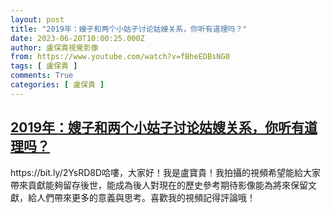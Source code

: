 ```yaml
---
layout: post
title: "2019年：嫂子和两个小姑子讨论姑嫂关系，你听有道理吗？"
date: 2023-06-20T10:00:25.000Z
author: 盧保貴視覺影像
from: https://www.youtube.com/watch?v=fBheEDBsNG0
tags: [ 盧保貴 ]
comments: True
categories: [ 盧保貴 ]
---
```

<!--1687255225000-->
[2019年：嫂子和两个小姑子讨论姑嫂关系，你听有道理吗？](https://www.youtube.com/watch?v=fBheEDBsNG0)
------

<div>
https://bit.ly/2YsRD8D哈嘍，大家好！我是盧寶貴！我拍攝的視頻希望能給大家帶來貢獻能夠留存後世，能成為後人對現在的歷史參考期待影像能為將來保留文獻，給人們帶來更多的意義與思考。喜歡我的視頻記得評論哦！
</div>
